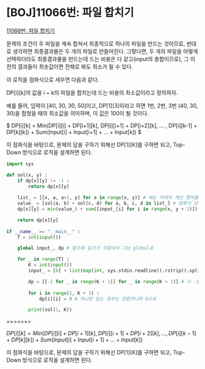 # [BOJ]11066번: 파일 합치기

[11066번: 파일 합치기](https://www.acmicpc.net/problem/11066)

문제의 조건이 두 파일을 계속 합쳐서 최종적으로 하나의 파일을 만드는 것이므로, 반대로 생각하면 최종결과물은 두 개의 파일로 만들어진다. 그렇다면, 두 개의 파일을 어떻게 선택하더라도 최종결과물을 만드는데 드는 비용은 다 같고(input의 총합이므로), 그 이전의 결과들이 최솟값이면 전체로 봐도 최소가 될 수 있다.

이 로직을 점화식으로 세우면 다음과 같다.

DP[i][k]의 값을 i ~ k의 파일을 합치는데 드는 비용의 최소값이라고 정의하자.

예를 들어, 입력이 [40, 30, 30, 50]이고, DP[1][3]이라고 하면 1번, 2번, 3번 (40, 30, 30)을 합쳤을 때의 최소값을 의미하며, 이 값은 100이 될 것이다.

$
DP[i][k] = Min(DP[i][i] + DP[i+1][k], DP[i][i+1] + DP[i+2][k], … , DP[i][k-1] + DP[k][k]) + Sum(Input[i] + Input[i+1] + … + Input[k])
$

이 점화식을 바탕으로, 문제의 답을 구하기 위해선 DP[1][K]를 구하면 되고, Top-Down 방식으로 로직을 설계하면 된다. 

```python
import sys

def sol(x, y) :
    if dp[x][y] != -1 :
        return dp[x][y]
    
    list_ = [[x, a, a+1, y] for a in range(x, y)] # 얘는 아래의 계산 편의를 위해서 
    value_ = [sol(a, b) + sol(c, d) for a, b, c, d in list_] # 점화식 상에서 나올 수 있는 경우의 수
    dp[x][y] = min(value_) + sum([input_[i] for i in range(x, y + 1)]) # 전체 경우의 수의 최소 + 원가

    return dp[x][y]
    
if __name__ == "__main__" :
    T = int(input())

    global input_, dp # 함수에 넘기기 귀찮아서 그냥 global로

    for _ in range(T) :
        K = int(input())
        input_ = [0] + list(map(int, sys.stdin.readline().rstrip().split())) # index를 1부터 쓰기 위해서

        dp = [[-1 for _ in range(K + 1)] for _ in range(K + 1)] # 다 -1로 초기화, -1은 아직 값이 없다는 뜻
																																# input이 다 양의 정수니깐
        for i in range(1, K + 1) :
            dp[i][i] = 0 # 하나만 있는 경우는 안합치니까 0으로

        print(sol(1, K))
```
=======

$DP[i][k] = Min(DP[i][i] + DP[i+1][k], DP[i][i+1] + DP[i+2][k], … , DP[i][k-1] + DP[k][k]) + Sum(Input[i] + Input[i+1] + … + Input[k])$


이 점화식을 바탕으로, 문제의 답을 구하기 위해선 DP[1][K]를 구하면 되고, Top-Down 방식으로 로직을 설계하면 된다.
